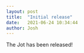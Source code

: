 ```yaml
---
layout: post
title:  "Initial release"
date:   2021-06-24 10:34:44
author: Josh
---
```

The Jot has been released!
